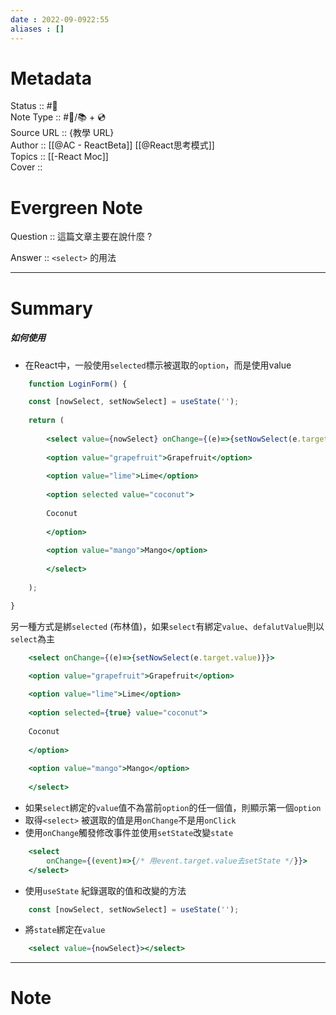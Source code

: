 ```yaml
---
date : 2022-09-0922:55
aliases : []
---
```

# Metadata
Status :: #🌱 <br>
Note Type :: #📨/📚️  +  💿  <br>
Source URL :: {教學 URL} <br>
Author :: [[@AC - ReactBeta]] [[@React思考模式]]<br>
Topics :: [[-React Moc]]<br>
Cover ::

# Evergreen Note

Question :: 這篇文章主要在說什麼 ?

Answer :: `<select>` 的用法

---

# Summary 
##### 如何使用
- 在React中，一般使用`selected`標示被選取的`option`，而是使用value
```jsx
	function LoginForm() {

	const [nowSelect, setNowSelect] = useState('');
	
	return (
	
		<select value={nowSelect} onChange={(e)=>{setNowSelect(e.target.value)}}>
		
		<option value="grapefruit">Grapefruit</option>
		
		<option value="lime">Lime</option>
		
		<option selected value="coconut">
		
		Coconut
		
		</option>
		
		<option value="mango">Mango</option>
		
		</select>
	
	);

}
```
另一種方式是綁`selected` (布林值)，如果`select`有綁定`value`、`defalutValue`則以`select`為主
```jsx
	<select onChange={(e)=>{setNowSelect(e.target.value)}}>

	<option value="grapefruit">Grapefruit</option>
	
	<option value="lime">Lime</option>
	
	<option selected={true} value="coconut">
	
	Coconut
	
	</option>
	
	<option value="mango">Mango</option>
	
	</select>
```
- 如果`select`綁定的`value`值不為當前`option`的任一個值，則顯示第一個`option`
- 取得`<select>` 被選取的值是用`onChange`不是用`onClick`
- 使用`onChange`觸發修改事件並使用`setState`改變`state` 
```jsx
	<select 
		onChange={(event)=>{/* 用event.target.value去setState */}}> 
    </select>
```
- 使用`useState` 紀錄選取的值和改變的方法
```jsx
	const [nowSelect, setNowSelect] = useState('');
```
- 將`state`綁定在`value`
```jsx
	<select value={nowSelect}></select>
```


---

# Note

